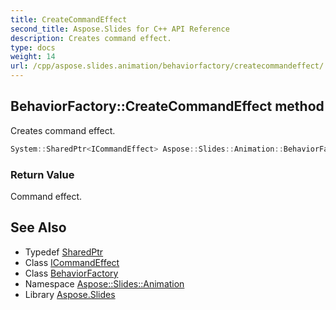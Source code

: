 ```yaml
---
title: CreateCommandEffect
second_title: Aspose.Slides for C++ API Reference
description: Creates command effect.
type: docs
weight: 14
url: /cpp/aspose.slides.animation/behaviorfactory/createcommandeffect/
---
```

## BehaviorFactory::CreateCommandEffect method


Creates command effect.

```cpp
System::SharedPtr<ICommandEffect> Aspose::Slides::Animation::BehaviorFactory::CreateCommandEffect() override
```


### Return Value

Command effect.

## See Also

* Typedef [SharedPtr](../../../system/sharedptr/)
* Class [ICommandEffect](../../icommandeffect/)
* Class [BehaviorFactory](../)
* Namespace [Aspose::Slides::Animation](../../)
* Library [Aspose.Slides](../../../)
